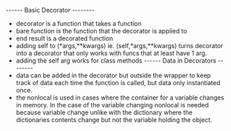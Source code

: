 ------ Basic Decorator --------
- decorator is a function that takes a function
- bare function is the function that the decorator is applied to
- end result is a decorated function
- adding self to (*args,**kwargs) ie. (self,*args,**kwargs) turns decorator into a decorator that only works with funcs that at least have 1 arg.
- adding the self arg works for class methods
------ Data in Decorators --------
- data can be added in the decorator but outside the wrapper to keep track of data each time the function is called, but data only instantiated once.
- the nonlocal is used in cases where the container for a variable changes in memory. In the case of the variable changing nonlocal is needed because variable change unlike with the dictionary where the dictionaries contents change but not the variable holding the object.